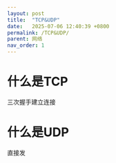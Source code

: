 ```yaml
---
layout: post
title:  "TCP&UDP"
date:   2025-07-06 12:40:39 +0800
permalink: /TCP&UDP/
parent: 网络
nav_order: 1
---
```


# 什么是TCP
三次握手建立连接
# 什么是UDP
直接发
